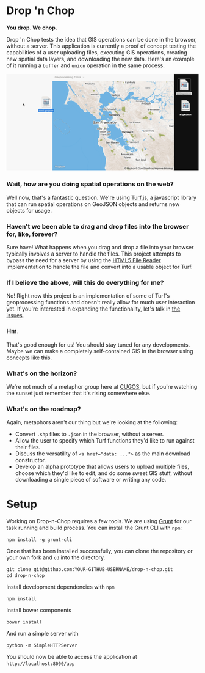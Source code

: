 # Drop 'n Chop

**You drop. We chop.**

Drop 'n Chop tests the idea that GIS operations can be done in the browser, without a server. This application is currently a proof of concept testing the capabilities of a user uploading files, executing GIS operations, creating new spatial data layers, and downloading the new data. Here's an example of it running a `buffer` and `union` operation in the same process.

![buffer union sf east!](assets/dropnchop_union.gif)

### Wait, how are you doing spatial operations on the web?

Well now, that's a fantastic question. We're using [Turf.js](https://github.com/Turfjs/turf), a javascript library that can run spatial operations on GeoJSON objects and returns new objects for usage.

### Haven't we been able to drag and drop files into the browser for, like, forever?

Sure have! What happens when you drag and drop a file into your browser typically involves a server to handle the files. This project attempts to bypass the need for a server by using the [HTML5 File Reader](https://developer.mozilla.org/en-US/docs/Web/API/FileReader) implementation to handle the file and convert into a usable object for Turf.

### If I believe the above, will this do everything for me?

No! Right now this project is an implementation of some of Turf's geoprocessing functions and doesn't really allow for much user interaction yet. If you're interested in expanding the functionality, let's talk in [the issues](https://github.com/cugos/drop-n-chop/issues).

### Hm.

That's good enough for us! You should stay tuned for any developments. Maybe we can make a completely self-contained GIS in the browser using concepts like this.

### What's on the horizon?

We're not much of a metaphor group here at [CUGOS](http://cugos.org/), but if you're watching the sunset just remember that it's rising somewhere else.

### What's on the roadmap?

Again, metaphors aren't our thing but we're looking at the following:

* Convert `.shp` files to `.json` in the browser, without a server.
* Allow the user to specify which Turf functions they'd like to run against their files.
* Discuss the versatility of `<a href="data: ...">` as the main download constructor.
* Develop an alpha prototype that allows users to upload multiple files, choose which they'd like to edit, and do some sweet GIS stuff, without downloading a single piece of software or writing any code.

# Setup

Working on Drop-n-Chop requires a few tools. We are using [Grunt](http://gruntjs.com/) for our task running and build process. You can install the Grunt CLI with `npm`:

```
npm install -g grunt-cli
```

Once that has been installed successfully, you can clone the repository or your own fork and `cd` into the directory.

```
git clone git@github.com:YOUR-GITHUB-USERNAME/drop-n-chop.git
cd drop-n-chop
```

Install development dependencies with `npm`

```
npm install
```

Install bower components

```
bower install
```

And run a simple server with

```
python -m SimpleHTTPServer
```

You should now be able to access the application at `http://localhost:8000/app`